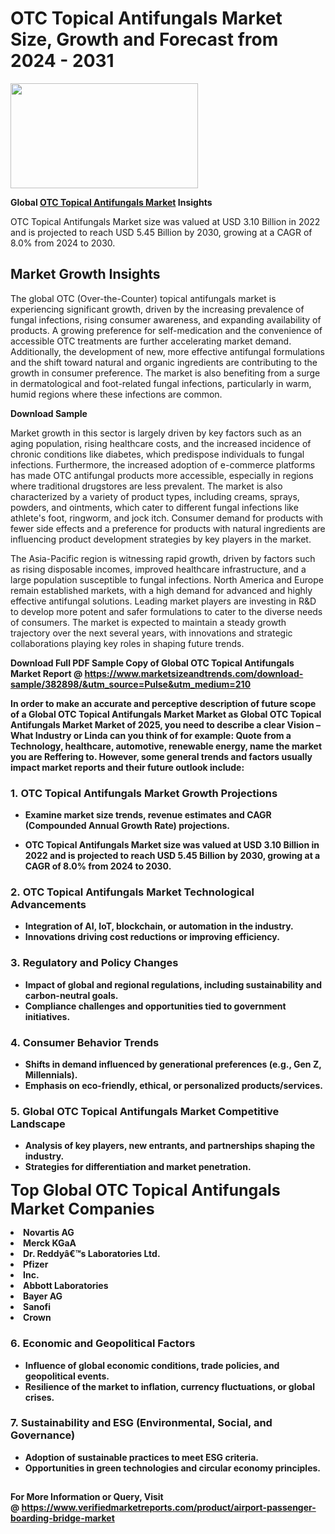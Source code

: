 <H1>OTC Topical Antifungals Market Size, Growth and Forecast from 2024 - 2031</H1><img class="aligncenter size-medium wp-image-584254" src="https://thirdeyenews.in/wp-content/uploads/2024/09/Global-Market-Research-300x168.jpeg" alt="" width="300" height="168" /><p><strong>Global&nbsp;<a href="https://www.marketsizeandtrends.com/download-sample/382898/&amp;utm_source=Pulse&amp;utm_medium=210">OTC Topical Antifungals Market</a> Insights</strong></p><p>OTC Topical Antifungals Market size was valued at USD 3.10 Billion in 2022 and is projected to reach USD 5.45 Billion by 2030, growing at a CAGR of 8.0% from 2024 to 2030.</p><p><h2>Market Growth Insights</h2> <p>The global OTC (Over-the-Counter) topical antifungals market is experiencing significant growth, driven by the increasing prevalence of fungal infections, rising consumer awareness, and expanding availability of products. A growing preference for self-medication and the convenience of accessible OTC treatments are further accelerating market demand. Additionally, the development of new, more effective antifungal formulations and the shift toward natural and organic ingredients are contributing to the growth in consumer preference. The market is also benefiting from a surge in dermatological and foot-related fungal infections, particularly in warm, humid regions where these infections are common.</p> <p><strong>Download Sample</strong></p> <p>Market growth in this sector is largely driven by key factors such as an aging population, rising healthcare costs, and the increased incidence of chronic conditions like diabetes, which predispose individuals to fungal infections. Furthermore, the increased adoption of e-commerce platforms has made OTC antifungal products more accessible, especially in regions where traditional drugstores are less prevalent. The market is also characterized by a variety of product types, including creams, sprays, powders, and ointments, which cater to different fungal infections like athlete's foot, ringworm, and jock itch. Consumer demand for products with fewer side effects and a preference for products with natural ingredients are influencing product development strategies by key players in the market.</p> <p>The Asia-Pacific region is witnessing rapid growth, driven by factors such as rising disposable incomes, improved healthcare infrastructure, and a large population susceptible to fungal infections. North America and Europe remain established markets, with a high demand for advanced and highly effective antifungal solutions. Leading market players are investing in R&D to develop more potent and safer formulations to cater to the diverse needs of consumers. The market is expected to maintain a steady growth trajectory over the next several years, with innovations and strategic collaborations playing key roles in shaping future trends.</p> <p><strong></p><p><span class=""><strong>Download Full PDF Sample Copy of Global OTC Topical Antifungals Market Report</strong> @ <a href="https://www.marketsizeandtrends.com/download-sample/382898/&amp;utm_source=Pulse&amp;utm_medium=210" target="_blank">https://www.marketsizeandtrends.com/download-sample/382898/&amp;utm_source=Pulse&amp;utm_medium=210</a></span></p><p>In order to make an accurate and perceptive description of future scope of a Global&nbsp;OTC Topical Antifungals Market Market as Global&nbsp;OTC Topical Antifungals Market Market of 2025, you need to describe a clear Vision &ndash; What Industry or Linda can you think of for example: Quote from a Technology, healthcare, automotive, renewable energy, name the market you are Reffering to. However, some general trends and factors usually impact market reports and their future outlook include:</p><h3>1.&nbsp;<strong>OTC Topical Antifungals Market Growth Projections</strong></h3><ul><li>Examine market size trends, revenue estimates and CAGR (Compounded Annual Growth Rate) projections.</li><li><p>OTC Topical Antifungals Market size was valued at USD 3.10 Billion in 2022 and is projected to reach USD 5.45 Billion by 2030, growing at a CAGR of 8.0% from 2024 to 2030.</p></li></ul><h3>2.&nbsp;<strong>OTC Topical Antifungals Market Technological Advancements</strong></h3><ul><li>Integration of AI, IoT, blockchain, or automation in the industry.</li><li>Innovations driving cost reductions or improving efficiency.</li></ul><h3>3.&nbsp;<strong>Regulatory and Policy Changes</strong></h3><ul><li>Impact of global and regional regulations, including sustainability and carbon-neutral goals.</li><li>Compliance challenges and opportunities tied to government initiatives.</li></ul><h3>4.&nbsp;<strong>Consumer Behavior Trends</strong></h3><ul><li>Shifts in demand influenced by generational preferences (e.g., Gen Z, Millennials).</li><li>Emphasis on eco-friendly, ethical, or personalized products/services.</li></ul><h3>5.&nbsp;<strong>Global OTC Topical Antifungals Market Competitive Landscape</strong></h3><ul><li>Analysis of key players, new entrants, and partnerships shaping the industry.</li><li>Strategies for differentiation and market penetration.</li></ul><p data-pm-slice="1 1 []"><span style="color: inherit; font-family: inherit; font-size: 25px;">Top Global OTC Topical Antifungals Market Companies</span></p><div class="" data-test-id=""><p><li>Novartis AG</li><li> Merck KGaA</li><li> Dr. Reddyâ€™s Laboratories Ltd.</li><li> Pfizer</li><li> Inc.</li><li> Abbott Laboratories</li><li> Bayer AG</li><li> Sanofi</li><li> Crown</li></p></div><h3>6.&nbsp;<strong>Economic and Geopolitical Factors</strong></h3><ul><li>Influence of global economic conditions, trade policies, and geopolitical events.</li><li>Resilience of the market to inflation, currency fluctuations, or global crises.</li></ul><h3>7.&nbsp;<strong>Sustainability and ESG (Environmental, Social, and Governance)</strong></h3><ul><li>Adoption of sustainable practices to meet ESG criteria.</li><li>Opportunities in green technologies and circular economy principles.</li></ul><h2><strong style="font-size: 14px;">For More Information or Query, Visit @&nbsp;</strong><a style="background-color: #ffffff; font-size: 14px;" href="https://www.marketsizeandtrends.com/report/otc-topical-antifungals-market/" target="_blank">https://www.verifiedmarketreports.com/product/airport-passenger-boarding-bridge-market</a></h2>
